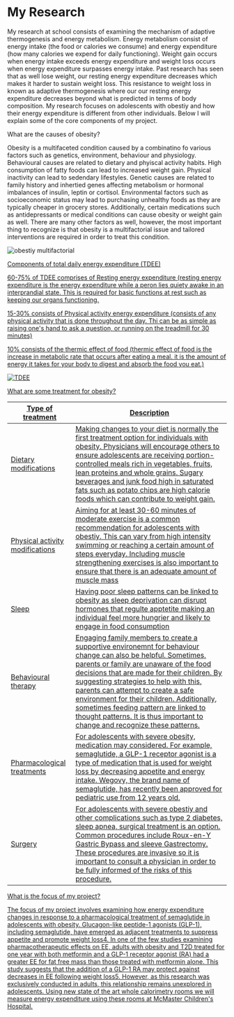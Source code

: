 # My Research 
My research at school consists of examining the mechanism of adaptive thermogenesis and energy metabolism. Energy metabolism consist of energy intake (the food or calories we consume) and energy expenditure (how many calories we expend for daily functioning). Weight gain occurs when energy intake exceeds energy expenditure and weight loss occurs when energy expenditure surpasses energy intake. Past research has seen that as well lose weight, our resting energy expenditure decreases which makes it harder to sustain weight loss. This resistance to weight loss in known as adaptive thermogenesis where our our resting energy expenditure decreases beyond what is predicted in terms of body composition. My research focuses on adolescents with obestiy and how their energy expenditure is different from other individuals. Below I will explain some of the core components of my project. 

What are the causes of obesity? 

Obesity is a multifaceted condition caused by a combinatino fo various factors such as genetics, environment, behaviour and physiology. Behavioural causes are related to dietary and phyiscal activity habits. High consumption of fatty foods can lead to increased weight gain. Physical inactivity can lead to sedendary lifestyles. Genetic causes are related to family history and inhertied genes affecting metabolism or hormonal imbalances of insulin, leptin or cortisol. Environmental factors such as socioeconomic status may lead to purchasing unhealthy foods as they are typically cheaper in grocery stores. Additionally, certain medications such as antidepressants or medical conditions can cause obesity or weight gain as well. There are many other factors as well, however, the most important thing to recognize is that obesity is a multifactorial issue and tailored interventions are required in order to treat this condition. 


![obestiy multifactorial](https://github.com/user-attachments/assets/5f355354-2262-453a-b7b3-2be113a8da83)



<u> Components of total daily  energy expenditure (TDEE) <u>

60-75% of TDEE comprises of Resting energy expenditure (resting energy expenditure is the energy expenditure while a peron lies quiety awake in an interprandial state. This is required for basic functions at rest such as keeping our organs functioning. 

15-30% consists of Physical activity energy expenditure (consists of any physical activity that is done throughout the day. Thi can be as simple as raising one's hand to ask a question, or running on the treadmill for 30 minutes) 

10% consists of the thermic effect of food (thermic effect of food is the increase in metabolic rate that occurs after eating a meal. it is the amount of energy it takes for your body to digest and absorb the food you eat.)

![TDEE](https://github.com/user-attachments/assets/86b00f62-1c38-4a27-928e-764ed646aae2)


<u> What are some treatment for obesity? <U>

| Type of treatment      | Description                                   |
|------------------------|-----------------------------------------------|
| Dietary modifications| Making changes to your diet is normally the first treatment option for individuals with obesity. Physicians will encourage others to ensure adolescents are receiving portion-controlled meals rich in vegetables, fruits, lean proteins and whole grains. Sugary beverages and junk food high in saturated fats such as potato chips are high calorie foods which can contribute to weight gain.|
| Physical activity modifications             | Aiming for at least 30-60 minutes of moderate exercise is a common recommendation for adolescents with obestiy. This can vary from high intensity swimming or reaching a certain amount of steps everyday. Including muscle strengthening exercises is also important to ensure that there is an adequate amount of muscle mass |
| Sleep             | Having poor sleep patterns can be linked to obesity as sleep deprivation can disrupt hormones that regulte apptetite making an individual feel more hungrier and likely to engage in food consumption         |
| Behavioural therapy| Engaging family members to create a supportive environemnt for behaviour change can also be helpful. Sometimes, parents or family are unaware of the food decisions that are made for their children. By suggesting strategies to help with this, parents can attempt to create a safe environment for their children. Additionally, sometimes feeding pattern are linked to thought patterns. It is thus important to change and recognize these patterns. 
| Pharmacological treatments| For adolescents with severe obesity, medication may considered. For example, semaglutide, a GLP-1 receptor agonist is a type of medication that is used for weight loss by decreasing appetite and energy intake. Wegovy, the brand name of semaglutide, has recently been approved for pediatric use from 12 years old.|
| Surgery| For adolescents with severe obestiy and other complications such as type 2 diabetes, sleep apnea, surgical treatment is an option. Common procedures include Roux-en-Y Gastric Bypass and sleeve Gastrectomy. These procedures are invasive so it is important to consult a physician in order to be fully informed of the risks of this procedure.|


What is the focus of my project? 

The focus of my project involves examining how energy expenditure changes in response to a pharmacological treatment of semaglutide in adolescents with obesity. Glucagon-like peptide-1 agonists (GLP-1), including semaglutide, have emerged as adjacent treatments to suppress appetite and promote weight loss4. In one of the few studies examining pharmacotherapeutic effects on EE, adults with obesity and T2D treated for one year with both metformin and a GLP-1 receptor agonist (RA) had a greater EE for fat free mass than those treated with metformin alone. This study suggests that the addition of a GLP-1 RA may protect against decreases in EE following weight loss5. However, as this research was exclusively conducted in adults, this relationship remains unexplored in adolescents. Using new state of the art whole calorimetry rooms we will measure energy expenditure using these rooms at McMaster Children's Hospital. 

